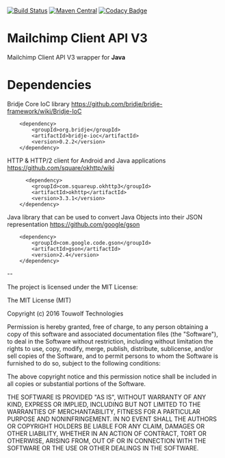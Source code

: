 [![Build Status](https://travis-ci.org/touwolf/mailchimp-client-api-v3.svg?branch=master)](https://travis-ci.org/touwolf/mailchimp-client-api-v3) 
[![Maven Central](https://maven-badges.herokuapp.com/maven-central/com.touwolf/touwolf-mailchimp-v3/badge.svg)](https://maven-badges.herokuapp.com/maven-central/com.touwolf/touwolf-mailchimp-v3/bridje-parent)
[![Codacy Badge](https://api.codacy.com/project/badge/Grade/1c03ea10342e49abba9eee59251440de)](https://www.codacy.com/app/acksecurity/mailchimp-client-api-v3?utm_source=github.com&amp;utm_medium=referral&amp;utm_content=touwolf/mailchimp-client-api-v3&amp;utm_campaign=Badge_Grade)


# Mailchimp Client API V3

Mailchimp Client API V3 wrapper for **Java**


Dependencies
============

Bridje Core IoC library https://github.com/bridje/bridje-framework/wiki/Bridje-IoC

        <dependency>
            <groupId>org.bridje</groupId>
            <artifactId>bridje-ioc</artifactId>
            <version>0.2.2</version>
        </dependency>
        

HTTP & HTTP/2 client for Android and Java applications https://github.com/square/okhttp/wiki

          <dependency>
            <groupId>com.squareup.okhttp3</groupId>
            <artifactId>okhttp</artifactId>
            <version>3.3.1</version>
        </dependency>
        

Java library that can be used to convert Java Objects into their JSON representation https://github.com/google/gson

        <dependency>
            <groupId>com.google.code.gson</groupId>
            <artifactId>gson</artifactId>
            <version>2.4</version>
        </dependency>


--

The project is licensed under the MIT License:

The MIT License (MIT)

Copyright (c) 2016 Touwolf Technologies

Permission is hereby granted, free of charge, to any person obtaining a copy
of this software and associated documentation files (the "Software"), to deal
in the Software without restriction, including without limitation the rights
to use, copy, modify, merge, publish, distribute, sublicense, and/or sell
copies of the Software, and to permit persons to whom the Software is
furnished to do so, subject to the following conditions:

The above copyright notice and this permission notice shall be included in all
copies or substantial portions of the Software.

THE SOFTWARE IS PROVIDED "AS IS", WITHOUT WARRANTY OF ANY KIND, EXPRESS OR
IMPLIED, INCLUDING BUT NOT LIMITED TO THE WARRANTIES OF MERCHANTABILITY,
FITNESS FOR A PARTICULAR PURPOSE AND NONINFRINGEMENT. IN NO EVENT SHALL THE
AUTHORS OR COPYRIGHT HOLDERS BE LIABLE FOR ANY CLAIM, DAMAGES OR OTHER
LIABILITY, WHETHER IN AN ACTION OF CONTRACT, TORT OR OTHERWISE, ARISING FROM,
OUT OF OR IN CONNECTION WITH THE SOFTWARE OR THE USE OR OTHER DEALINGS IN THE
SOFTWARE.
